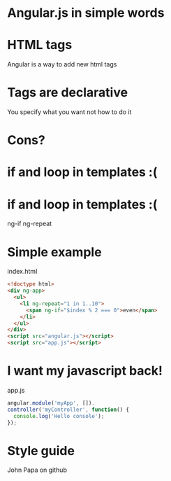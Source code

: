 # Angular.js in simple words

# HTML tags

Angular is a way to add new html tags

# Tags are declarative

You specify what you want not how to do it

# Cons?

# if and loop in templates :(

# if and loop in templates :(

ng-if
ng-repeat

# Simple example

index.html
```html
<!doctype html>
<div ng-app>
  <ul>
    <li ng-repeat="1 in 1..10">
      <span ng-if="$index % 2 === 0">even</span>
    </li>
  </ul>
</div>
<script src="angular.js"></script>
<script src="app.js"></script>
```

# I want my javascript back!

app.js
```javascript
angular.module('myApp', []).
controller('myController', function() {
  console.log('Hello console');
});
```

# Style guide

John Papa on github
